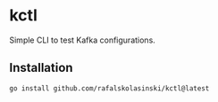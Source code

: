 # kctl

Simple CLI to test Kafka configurations.

## Installation

```bash
go install github.com/rafalskolasinski/kctl@latest
```
